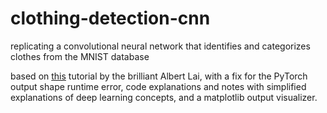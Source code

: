 # clothing-detection-cnn
replicating a convolutional neural network that identifies and categorizes clothes from the MNIST database

based on [this](https://towardsdatascience.com/training-convolutional-neural-networks-to-categorize-clothing-with-pytorch-30b6d399f05f) tutorial by the brilliant Albert Lai, with a fix for the PyTorch output shape runtime error, code explanations and notes with simplified explanations of deep learning concepts, and a matplotlib output visualizer.
